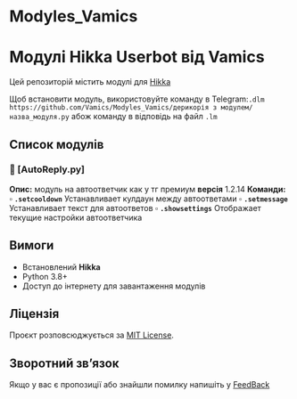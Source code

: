 # Modyles_Vamics
# Модулі Hikka Userbot від Vamics  
Цей репозиторій містить модулі для [Hikka](https://github.com/hikariatama/Hikka)

Щоб встановити модуль, використовуйте команду в Telegram:`.dlm https://github.com/Vamics/Modyles_Vamics/дерикорія з модулем/назва_модуля.py` абож команду в відповідь на файл `.lm` 
## Список модулів  
### 📌 [AutoReply.py]  
**Опис:** модуль на автоответчик как у тг премиум
**версія** 1.2.14
**Команди:**  
▫️ **`.setcooldown`** Устанавливает кулдаун между автоответами
▫️ **`.setmessage`** Устанавливает текст для автоответов
▫️ **`.showsettings`** Отображает текущие настройки автоответчика

## Вимоги  
- Встановлений **Hikka**  
- Python 3.8+  
- Доступ до інтернету для завантаження модулів  

## Ліцензія  
Проєкт розповсюджується за [MIT License](LICENSE).  

## Зворотний зв’язок  
Якщо у вас є пропозиції або знайшли помилку напишіть у [FeedBack](https://t.me/yas_vamicsbot)
